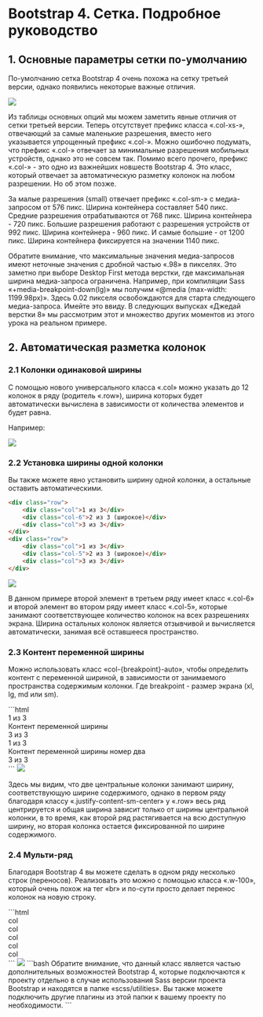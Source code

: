 # Bootstrap 4. Сетка. Подробное руководство
<h2>1. Основные параметры сетки по-умолчанию</h2>
<p>По-умолчанию сетка Bootstrap 4 очень похожа на сетку третьей версии, однако появились некоторые важные отличия.</p>
<img src="https://webdesign-master.ru/img/blog/html-css/bootstrap-4/1-1-grid-options.jpg"/>
<p>Из таблицы основных опций мы можем заметить явные отличия от сетки третьей версии. Теперь отсутствует префикс класса «.col-xs-», отвечающий за самые маленькие разрешения, вместо него указывается упрощенный префикс «.col-». Можно ошибочно подумать, что префикс «.col-» отвечает за минимальные разрешения мобильных устройств, однако это не совсем так. Помимо всего прочего, префикс «.col-» - это одно из важнейших новшеств Bootstrap 4. Это класс, который отвечает за автоматическую разметку колонок на любом разрешении. Но об этом позже.</p>
<p>За малые разрешения (small) отвечает префикс «.col-sm-» с медиа-запросом от 576 пикс. Ширина контейнера составляет 540 пикс. Средние разрешения отрабатываются от 768 пикс. Ширина контейнера - 720 пикс. Большие разрешения работают с разрешения устройств от 992 пикс. Ширина контейнера - 960 пикс. И самые большие - от 1200 пикс. Ширина контейнера фиксируется на значении 1140 пикс.</p>
<p>Обратите внимание, что максимальные значения медиа-запросов имеют неточные значения с дробной частью «.98» в пикселях. Это заметно при выборе Desktop First метода верстки, где максимальная ширина медиа-запроса ограничена. Например, при компиляции Sass «+media-breakpoint-down(lg)» мы получим «@media (max-width: 1199.98px)». Здесь 0.02 пикселя освобождаются для старта следующего медиа-запроса. Имейте это ввиду. В следующих выпусках «Джедай верстки 8» мы рассмотрим этот и множество других моментов из этого урока на реальном примере.</p>
<h2>2. Автоматическая разметка колонок</h2>
<h3>2.1 Колонки одинаковой ширины</h3>
<p>С помощью нового универсального класса «.col» можно указать до 12 колонок в ряду (родитель «.row»), ширина которых будет автоматически вычислена в зависимости от количества элементов и будет равна.</p>
<p>Например:</p>
<img src="https://webdesign-master.ru/img/blog/html-css/bootstrap-4/2-1-kolonki-odinakovoy-shiriny.jpg"/>
<h3>2.2 Установка ширины одной колонки</h3>
<p>Вы также можете явно установить ширину одной колонки, а остальные оставить автоматическими.</p>

```html
<div class="row">
    <div class="col">1 из 3</div>
    <div class="col-6">2 из 3 (широкое)</div>
    <div class="col">3 из 3</div>
</div>
<div class="row">
    <div class="col">1 из 3</div>
    <div class="col-5">2 из 3 (широкое)</div>
    <div class="col">3 из 3</div>
</div>
```
<img src="https://webdesign-master.ru/img/blog/html-css/bootstrap-4/2-2-ustanovka-shiriny-odnoy-kolonki.jpg"/>
<p>В данном примере второй элемент в третьем ряду имеет класс «.col-6» и второй элемент во втором ряду имеет класс «.col-5», которые занимают соответствующее количество колонок на всех разрешениях экрана. Ширина остальных колонок является отзывчивой и вычисляется автоматически, занимая всё оставшееся пространство.</p>
<h3>2.3 Контент переменной ширины</h3>
<p>Можно использовать класс «col-{breakpoint}-auto», чтобы определить контент с переменной шириной, в зависимости от занимаемого пространства содержимым колонки. Где breakpoint - размер экрана (xl, lg, md или sm).</p>
```html
<div class="row justify-content-sm-center">
    <div class="col col-md-2">1 из 3</div>
    <div class="col-sm-auto">Контент переменной ширины</div>
    <div class="col col-md-2">3 из 3</div>
</div>
<div class="row">
    <div class="col">1 из 3</div>
    <div class="col-sm-auto">Контент переменной ширины номер два</div>
    <div class="col col-md-2">3 из 3</div>
</div>
```

<img src="https://webdesign-master.ru/img/blog/html-css/bootstrap-4/2-3-kontent-peremennoy-shiriny.jpg"/>
<p>
Здесь мы видим, что две центральные колонки занимают ширину, соответствующую ширине содержимого, однако в первом ряду благодаря классу «.justify-content-sm-center» у «.row» весь ряд центрируется и общая ширина зависит только от ширины центральной колонки, в то время, как второй ряд растягивается на всю доступную ширину, но вторая колонка остается фиксированной по ширине содержимого.</p>
<h3>2.4 Мульти-ряд</h3>
<p>Благодаря Bootstrap 4 вы можете сделать в одном ряду несколько строк (переносов). Реализовать это можно с помощью класса «.w-100», который очень похож на тег «br» и по-сути просто делает перенос колонок на новую строку.</p>
```html
<div class="row">
    <div class="col">col</div>
    <div class="col">col</div>
    <div class="w-100"></div>
    <div class="col">col</div>
    <div class="col">col</div>
    <div class="col">col</div>
</div>
```
<img src="https://webdesign-master.ru/img/blog/html-css/bootstrap-4/2-4-multi-ryad.jpg"/>
```bash
Обратите внимание, что данный класс является частью дополнительных возможностей Bootstrap 4, которые подключаются к проекту отдельно в случае использования Sass версии проекта Bootstrap и находятся в папке «scss/utilities». Вы также можете подключить другие плагины из этой папки к вашему проекту по необходимости.
```
